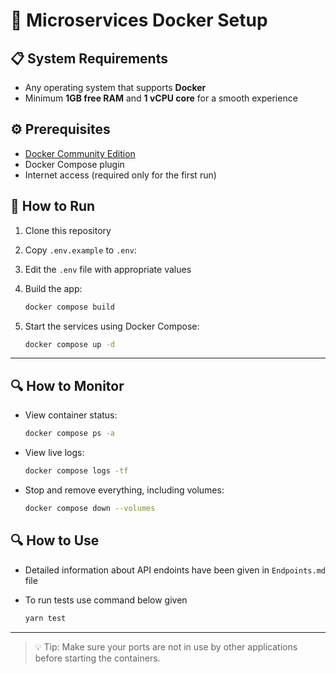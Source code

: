 # 🐳 Microservices Docker Setup

## 📋 System Requirements

- Any operating system that supports **Docker**
- Minimum **1GB free RAM** and **1 vCPU core** for a smooth experience

## ⚙️ Prerequisites

- [Docker Community Edition](https://docs.docker.com/get-docker/)
- Docker Compose plugin
- Internet access (required only for the first run)

## 🚀 How to Run

1. Clone this repository

2. Copy `.env.example` to `.env`:

3. Edit the `.env` file with appropriate values

4. Build the app:
   ```bash
   docker compose build
   ```

4. Start the services using Docker Compose:

   ```bash
   docker compose up -d
   ```

---

## 🔍 How to Monitor

- View container status:

  ```bash
  docker compose ps -a
  ```

- View live logs:

  ```bash
  docker compose logs -tf
  ```

- Stop and remove everything, including volumes:

  ```bash
  docker compose down --volumes
  ```

## 🔍 How to Use

- Detailed information about API endoints have been given in ```Endpoints.md``` file

- To run tests use command below given

  ```bash
  yarn test
  ```


---

> 💡 Tip: Make sure your ports are not in use by other applications before starting the containers.